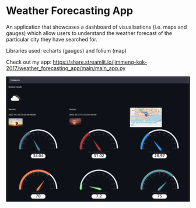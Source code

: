 # Weather Forecasting App
An application that showcases a dashboard of visualisations (i.e. maps and gauges) which allow users to understand the weather forecast of the particular city they have searched for.

Libraries used: echarts (gauges) and folium (map)

Check out my app: https://share.streamlit.io/jimmeng-kok-2017/weather_forecasting_app/main/main_app.py

![alt text](https://github.com/jimmeng-kok-2017/weather_forecasting_app/blob/main/dashboard_sample.PNG?raw=true)
